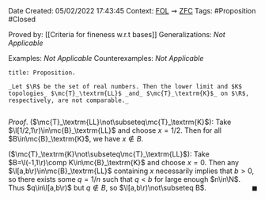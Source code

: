 <br />
<br />

Date Created: 05/02/2022 17:43:45
Context: [$\textrm{FOL}$](obsidian://open?file=First%20Order%20Logic)$\,\,\rightsquigarrow\,\,$[$\textrm{ZFC}$](obsidian://open?file=Zermelo-Fraenkel%20Set%20Theory%20with%20Choice)
Tags: #Proposition #Closed 

Proved by: [[Criteria for fineness w.r.t bases]]
Generalizations: _Not Applicable_

Examples: _Not Applicable_
Counterexamples: _Not Applicable_

``` ad-Proposition
title: Proposition.

_Let $\R$ be the set of real numbers. Then the lower limit and $K$ topologies_ $\mc{T}_\textrm{LL}$ _and_ $\mc{T}_\textrm{K}$_ on $\R$, respectively, are not comparable._


```

_Proof_. ($\mc{T}_\textrm{LL}\not\subseteq\mc{T}_\textrm{K}$): Take $\l[1/2,1\r)\in\mc{B}_\textrm{LL}$ and choose $x=1/2$. Then for all $B\in\mc{B}_\textrm{K}$, we have $x\not\in B$.

($\mc{T}_\textrm{K}\not\subseteq\mc{T}_\textrm{LL}$): Take $B=\l(-1,1\r)\comp K\in\mc{B}_\textrm{K}$ and choose $x=0$. Then any $\l[a,b\r)\in\mc{B}_\textrm{LL}$ containing $x$ necessarily implies that $b>0$, so there exists some $q=1/n$ such that $q<b$ for large enough $n\in\N$. Thus $q\in\l[a,b\r)$ but $q\not\in B$, so $\l[a,b\r)\not\subseteq B$.<span style="float:right;">$\blacksquare$</span>
